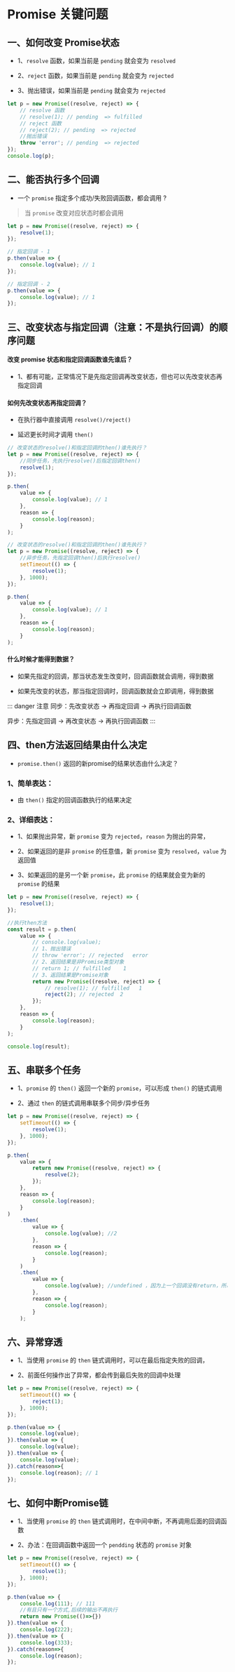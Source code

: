 # Promise 关键问题

## 一、如何改变 Promise状态

- 1、`resolve` 函数，如果当前是 `pending` 就会变为 `resolved`

- 2、`reject` 函数，如果当前是 `pending` 就会变为 `rejected`

- 3、抛出错误，如果当前是 `pending` 就会变为 `rejected`


```js
let p = new Promise((resolve, reject) => {
    // resolve 函数
    // resolve(1); // pending  => fulfilled
    // reject 函数
    // reject(2); // pending  => rejected
    //抛出错误
    throw 'error'; // pending  => rejected
});
console.log(p);
```


## 二、能否执行多个回调

- 一个 `promise` 指定多个成功/失败回调函数，都会调用 ?

> 当 `promise` 改变对应状态时都会调用

```js
let p = new Promise((resolve, reject) => {
    resolve(1);
});

// 指定回调 - 1
p.then(value => {
    console.log(value); // 1
});

// 指定回调 - 2
p.then(value => {
    console.log(value); // 1
});
```

## 三、改变状态与指定回调（注意：不是执行回调）的顺序问题

#### 改变 promise 状态和指定回调函数谁先谁后？

- 1、都有可能，正常情况下是先指定回调再改变状态，但也可以先改变状态再指定回调

#### 如何先改变状态再指定回调？

- 在执行器中直接调用 `resolve()/reject()`

- 延迟更长时间才调用 `then()`

```js
// 改变状态的resolve()和指定回调的then()谁先执行？
let p = new Promise((resolve, reject) => {
    //同步任务，先执行resolve()后指定回调then()
    resolve(1);
});

p.then(
    value => {
        console.log(value); // 1
    },
    reason => {
        console.log(reason);
    }
);
```

```js
// 改变状态的resolve()和指定回调的then()谁先执行？
let p = new Promise((resolve, reject) => {
    //异步任务，先指定回调then()后执行resolve()
    setTimeout(() => {
        resolve(1);
    }, 1000);
});

p.then(
    value => {
        console.log(value); // 1
    },
    reason => {
        console.log(reason);
    }
);
```

####  什么时候才能得到数据？

- 如果先指定的回调，那当状态发生改变时，回调函数就会调用，得到数据

- 如果先改变的状态，那当指定回调时，回调函数就会立即调用，得到数据

::: danger 注意
 同步：先改变状态 -> 再指定回调 -> 再执行回调函数

 异步：先指定回调 -> 再改变状态 -> 再执行回调函数
:::

## 四、then方法返回结果由什么决定

- `promise.then()` 返回的新promise的结果状态由什么决定？

### 1、简单表达：

- 由 `then()` 指定的回调函数执行的结果决定

### 2、详细表达：

- 1、如果抛出异常，新 `promise` 变为 `rejected`，`reason` 为抛出的异常，

- 2、如果返回的是非 `promise` 的任意值，新 `promise` 变为 `resolved`，`value` 为返回值

- 3、如果返回的是另一个新 `promise`，此 `promise` 的结果就会变为新的 `promise` 的结果


```js
let p = new Promise((resolve, reject) => {
    resolve(1);
});

//执行then方法
const result = p.then(
    value => {
        // console.log(value);
        // 1、抛出错误
        // throw 'error'; // rejected   error
        // 2、返回结果是非Promise类型对象
        // return 1; // fulfilled    1
        // 3、返回结果是Promise对象
        return new Promise((resolve, reject) => {
            // resolve(1); // fulfilled   1
            reject(2); // rejected  2
        });
    },
    reason => {
        console.log(reason);
    }
);

console.log(result);
```

## 五、串联多个任务

- 1、`promise` 的 `then()` 返回一个新的 `promise`，可以形成 `then()` 的链式调用

- 2、通过 `then` 的链式调用串联多个同步/异步任务


```js
let p = new Promise((resolve, reject) => {
    setTimeout(() => {
        resolve(1);
    }, 1000);
});

p.then(
    value => {
        return new Promise((resolve, reject) => {
            resolve(2);
        });
    },
    reason => {
        console.log(reason);
    }
)
    .then(
        value => {
            console.log(value); //2
        },
        reason => {
            console.log(reason);
        }
    )
    .then(
        value => {
            console.log(value); //undefined ，因为上一个回调没有return，所以默认就是undefined
        },
        reason => {
            console.log(reason);
        }
    );
```

## 六、异常穿透

- 1、当使用 `promise` 的 `then` 链式调用时，可以在最后指定失败的回调，

- 2、前面任何操作出了异常，都会传到最后失败的回调中处理

```js
let p = new Promise((resolve, reject) => {
    setTimeout(() => {
        reject(1);
    }, 1000);
});

p.then(value => {
    console.log(value);
}).then(value => {
    console.log(value);
}).then(value => {
    console.log(value);
}).catch(reason=>{
    console.log(reason); // 1
});
```

## 七、如何中断Promise链

- 1、当使用 `promise` 的 `then` 链式调用时，在中间中断，不再调用后面的回调函数

- 2、办法：在回调函数中返回一个 `pendding` 状态的 `promise` 对象

```js
let p = new Promise((resolve, reject) => {
    setTimeout(() => {
        resolve(1);
    }, 1000);
});

p.then(value => {
    console.log(111); // 111 
    //有且只有一个方式,后续的输出不再执行
    return new Promise(()=>{})
}).then(value => {
    console.log(222);
}).then(value => {
    console.log(333);
}).catch(reason=>{
    console.log(reason); 
});
```